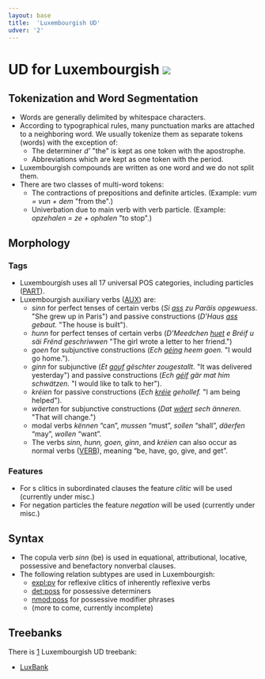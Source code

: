 ```yaml
---
layout: base
title:  'Luxembourgish UD'
udver: '2'
---
```


# UD for Luxembourgish <span class="flagspan"><img class="flag" src="../../flags/svg/LU.svg" /></span>

## Tokenization and Word Segmentation

* Words are generally delimited by whitespace characters.
* According to typographical rules, many punctuation marks are attached to a neighboring word.
  We usually tokenize them as separate tokens (words)
  with the exception of:
  * The determiner _d'_ "the" is kept as one token with the apostrophe.
  * Abbreviations which are kept as one token with the period. 
* Luxembourgish compounds are written as one word and we do not split them.
* There are two classes of multi-word tokens: 
  * The contractions of prepositions and definite articles. (Example: _vum = vun + dem_ "from the".)
  * Univerbation due to main verb with verb particle. (Example: _opzehalen = ze + ophalen_ "to stop".)


## Morphology

### Tags

* Luxembourgish uses all 17 universal POS categories, including particles ([PART]()).
* Luxembourgish auxiliary verbs ([AUX]()) are:
  * _sinn_ for perfect tenses of certain verbs (_Si [ass]() zu Paräis opgewuess._ "She grew up in Paris") and passive constructions (_D'Haus [ass]() gebaut._ "The house is built").
  * _hunn_ for perfect tenses of certain verbs (_D'Meedchen [huet]() e Bréif u säi Frënd geschriwwen_ "The girl wrote a letter to her friend.")
  * _goen_ for subjunctive constructions (_Ech [géing]() heem goen._ "I would go home.").
  * _ginn_ for subjunctive  (_Et [gouf]() gëschter zougestallt._ "It was delivered yesterday") and passive constructions (_Ech [géif]() gär mat him schwätzen._ "I would like to talk to her").
  * _kréien_ for passive constructions (_Ech [kréie]() gehollef._ "I am being helped").
  * _wäerten_ for subjunctive constructions (_Dat [wäert]() sech änneren._ "That will change.")
  * modal verbs _kënnen_ “can”, _mussen_ “must”, _sollen_ “shall”, _däerfen_ “may”, _wollen_ “want”.
  * The verbs _sinn, hunn, goen, ginn_, and _kréien_ can also occur as normal verbs ([VERB]()), meaning “be, have, go, give, and get”.

### Features

* For s clitics in subordinated clauses the feature _clitic_ will be used (currently under misc.)
* For negation particles the feature _negation_ will be used (currently under misc.)

## Syntax

* The copula verb _sinn_ (be) is used in equational, attributional, locative, possessive and benefactory nonverbal clauses.
* The following relation subtypes are used in Luxembourgish:
  * [expl:pv]() for reflexive clitics of inherently reflexive verbs
  * [det:poss]() for possessive determiners
  * [nmod:poss]() for possessive modifier phrases
  * (more to come, currently incomplete)

## Treebanks

There is [1](../treebanks/lb-comparison.html) Luxembourgish UD treebank:

  * [LuxBank](../../treebanks/lb_luxbank/index.html)